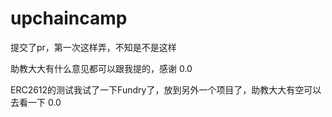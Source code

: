 # upchaincamp

提交了pr，第一次这样弄，不知是不是这样

助教大大有什么意见都可以跟我提的，感谢 0.0

ERC2612的测试我试了一下Fundry了，放到另外一个项目了，助教大大有空可以去看一下 0.0
